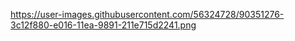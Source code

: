 https://user-images.githubusercontent.com/56324728/90351276-3c12f880-e016-11ea-9891-211e715d2241.png
